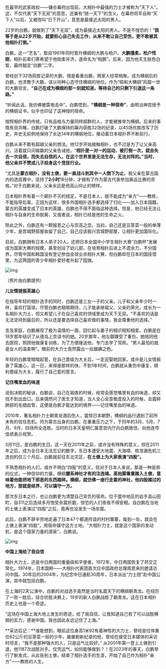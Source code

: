 在最早的武家政权——镰仓幕府出现前，大相扑中最强的力士才被称为“天下人”。这，不仅代表“天下无双”的意思，还兼有“统一天下”的含义。在幕府将军自称“天下人”以后，又被改叫“日下开山”，意思是最接近太阳的男人。

22岁的白鹏，就做到了“天下无双”，成为最接近太阳的男人。不是不惶恐的！“**我等于是从22岁开始，就要担心自己失去工作，从来不敢让自己受伤，更不敢被其他相扑打倒。”**

白鹏，这一“艺名”，取自1961年同时晋升横纲的大鹏与柏户。**大鹏擅柔，柏户性刚**，相扑前辈们寄希望于他刚柔并济，遂命名为“柏鹏”。后来，因为他天生肤色白皙，最终敲定“白鹏”二字。

曾经创下32场获胜记录的大鹏，很是看重白鹏，两家人经常相聚。成为横纲后的白鹏，也求教于大鹏，该以何种心态守住横纲的地位。作为“昭和大横纲”风靡一世的大鹏坦言，**“自己在成为横纲的那一刻就知道，等待自己的只剩下引退这一条路。”**

“听闻此话，我仿佛被雷电击中”。白鹏悟到，**“横纲是一种宿命”**，由明治神宫授予的横纲证书，似乎也印证了这神授的宿命。

按照相扑界的传统，只有品格与力量同样超群的人，才能被推举为横纲。后来的事情有目共睹，白鹏打破了大鹏保持的幕内获胜32场的纪录，以45场优胜改写了历史，并史无前例地保持了长达14年的横纲地位，推动着日本相扑界不断前行。

白鹏从来不敢有超越父亲的想法。他12岁开始接触相扑，也不过是为了让父亲高兴。活着就只问输赢的父亲告诫他，“**相扑是一对一的运动，被打倒一次，就会失去一次自信，而失去自信的人，在这个世界里是无法生存，无法对阵的。”当时，他父亲并不赞成儿子投身这个竞技行业。**

“尤其是**蒙古相扑，没有土俵，要一直战斗到其中一人倒下为止**。我父亲在蒙古国内的选拔赛中，坚持了**2小时**18分钟，才拥有了作为蒙古代表参加奥运比赛的资格。”对于白鹏来说，父亲永远是他高山仰止的榜样。

日本相扑界有着一个颠扑不灭的规定，不是日本人，就不能成为“亲方”——教练，不能指导后辈。正因为这样，很多外国相扑选手都选择了归化——加入日本国籍。蒙古的英雄变成了日本的英雄，白鹏也不得不面临这种选择。但是，他已经无法让相扑与自身的生命脱离，又或者说，相扑已经是他的生命之火。

除此之外，白鹏还有一颗报恩之心与崇高之念。当初，自己还是豆芽菜一般的单薄少年，是宫城野部屋收留了自己，自己应该振兴宫城野部屋，让相扑更加国际化。

目前，白鹏拥有日本人弟子20人，还把日本全国中小学生相扑大赛“白鹏杯”发展成为国家大赛的规模，甚至创设了幼儿部，在培育相扑后进上不遗余力，不分国界。尽管中国和韩国没有登记参加全球业余相扑大赛，但白鹏却在日本的国技馆里，为这两国的青少年相扑爱好者升起了国旗。

![img](images/20230425133255657.webp)

（照片由白鹏提供）

**儿女情提振英雄心**

在指导年轻的相扑选手的同时，白鹏还是三女一子的父亲。儿子和父亲年少时一样，喜欢打篮球。尽管白鹏也暗暗期待，儿子能承继祖父、父亲的荣光，成长为一名相扑大力士，但又希望儿子在自己喜欢的领域里成为天下无双。“不喜欢的话是无法坚持到最后的，所以还是要选择自己喜欢做的事情，我会尊重他的选择。”

言及家庭，白鹏展现了极为温情的一面，回忆起与妻子的相识相知相爱。白鹏是在18岁那年结识了从德岛上京读书的她。20岁那年，他左脚踝受了重伤，她陪同他去医院，照顾他做康复训练，为了方便接送他，专门去学了驾照。“男人最怕的就是女人的温柔啊”。眼前的大力士竟然露出一丝腼腆之色。

年轻的白鹏曾暗暗起誓，在自己晋级为大关后，一定迎娶她回家。或许是儿女情振奋了英雄心，这一日，来得是那样的快，不到1年时间，白鹏就从重伤中康复，顺利晋级为大关，履行了自己爱的誓言。

**记住嘴里血的味道**

说到决胜的秘诀，白鹏说，自己在锻炼的时候，经常会感觉嘴里有血的味道，却又找不到出血口。后来偶然问了医生才知道，当人全心全意极度投入的时候，会震碎肺部的毛细血管，这便是白鹏才能达到的境界——记住嘴里血的味道。

2010年，著名相扑力士朝青龙酒后伤人，震惊日本朝野，横纲的品行遇到了前所未有的信任危机。同为蒙古出身的白鹏，在重重压力之下，于同年的3月、5月、7月、9月，四场所全连胜。当时的日本天皇明仁属意宫内厅向白鹏致信，向他连夺佳绩表示祝贺。

3月11日，是白鹏的生日。这一天在2011年之前，或许没有特殊的意义，但在2011年之后，成为全日本无法忘记的数字。东日本遭受大地震、大海啸、核泄漏危机三连创的仅三个月后，白鹏就前往东北灾区，**在土俵上为大家表演“四股”。**

不熟悉相扑的人们，或许不明白“四股”的意义，但对于日本人来说，那是一种驱邪的仪式，一种信仰的力量。横纲**腰系神社才有的注连绳，高抬脚重重踏入土俵，意味着他能把地下邪恶的东西踏碎。横纲，就仿佛一座行走着的神社，他四股踏过的地方，那就是结界，可以镇守一方。**

那次东日本之行，也让白鹏更为清楚自己背负的宿命。位于震中地区的岩手县山田町，自311之后连续多月饱受余震折磨，惊恐的人们夜夜不得安眠。自白鹏在当地的土俵上表演过“四股”之后，竟再也没发生一场余震。

此后，白鹏不辞辛劳地走遍了日本47个都道府县的村村寨寨，每到一处，就会在土俵上表演“四股”，用宿命镇守这方土地。“大相扑力士，就是这个国家的发动机，是这个国家力量的源泉”，白鹏说。

![img](images/20230425133314095.webp)

**中国上海给了我自信**

相扑大力士，还是中日两国的重量级和平使者。1972年，中日两国恢复了邦交正常化。1974年，日本国粹——大相扑代表团首次应中国政府总理周恩来的邀请访问中国。30年后的2004年，为纪念中日通航30周年，日本派出“力士团”赴中国公演，其中就包括白鹏。

在上海的2天公演中，白鹏的对战选手竟然是当时名震天下的横纲朝青龙。在经历了一败一胜后，综合优胜决赛上，19岁的新人白鹏战胜了朝青龙。这在日本相扑历史上也是一个奇迹。

“这场在中国上海大地上发生的奇迹，给了我自信，让我知道自己有了可以战胜横纲的实力，感谢中国。我也因此永远记住了上海。”

**采访后记：**谁能想到，眼前这位身高1米92有着神性的大力士，曾经是位体重仅62公斤的豆芽菜一般的少年。屡屡刷新纪录的他，曾经在接受日本媒体的采访时坦言，“我不是那种强大的人，只是运气比较好。” 从2001年第一登上土俵到引退，他1187次战胜对手。仅凭运气，如何能够做到？！在2023年的春天，白鹏举行了断发式，从此告别土俵，结束了相扑选手的生涯，开始了自己作为相扑“亲方”——教练的人生。